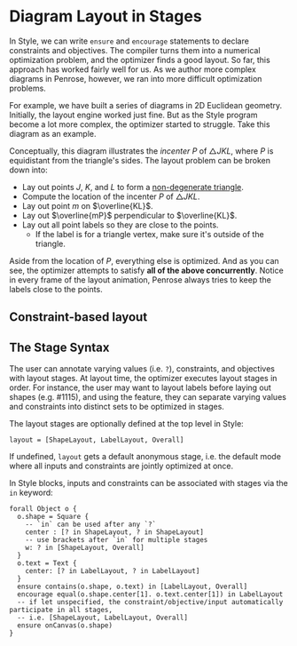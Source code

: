 <script setup>
import BlogMeta from "../../../../src/components/BlogMeta.vue";
import StagedDiagram from "../../../../src/components/StagedDiagram.vue";
import { ref } from 'vue'
import vector from "@penrose/examples/dist/exterior-algebra/vector-wedge.trio";
import laplace from "@penrose/examples/dist/walk-on-spheres/laplace-estimator.trio.js";
import geometry from "@penrose/examples/dist/geometry-domain/textbook_problems/c05p13.trio";
import euclideanOneStage from "./euclideanOneStage"
import { defineComponent } from "vue";
import { applyPureReactInVue } from "veaury";

const exterior = {
  trio: {
    substance: vector.substance,
    style: vector.style[0].contents,
    domain: vector.domain,
    variation:"ArtemisCrane740"
  },
  imageResolver: vector.style[0].resolver,
}
const wos = {
  trio: {
    substance: laplace.substance,
    style: laplace.style[0].contents,
    domain: laplace.domain,
    variation: "test3",
  },
  imageResolver: laplace.style[0].resolver,
}
const incenterOneStage = {
  trio: {
    substance: geometry.substance,
    style: euclideanOneStage,
    domain: geometry.domain,
    variation: "test8",
  },
  imageResolver: geometry.style[0].resolver,
}
const incenter = {
  trio: {
    substance: geometry.substance,
    style: geometry.style[0].contents,
    domain: geometry.domain,
    variation: "test20",
  },
  imageResolver: geometry.style[0].resolver,
}
</script>

# Diagram Layout in Stages

<BlogMeta github="wodeni" date="2023-06-13" />

In Style, we can write `ensure` and `encourage` statements to declare constraints and objectives. The compiler turns them into a numerical optimization problem, and the optimizer finds a good layout. So far, this approach has worked fairly well for us. As we author more complex diagrams in Penrose, however, we ran into more difficult optimization problems.

<div>
For example, we have built a series of diagrams in 2D Euclidean geometry. Initially, the layout engine worked just fine. But as the Style program become a lot more complex, the optimizer started to struggle. Take this diagram as an example.

<div style="width: 55%; float:right; margin-left: 16px; margin-top: 16px">
  <StagedDiagram :trio="incenter.trio" :imageResolver="incenter.imageResolver" />
  <StagedDiagram :trio="incenterOneStage.trio" :imageResolver="incenterOneStage.imageResolver" />
</div>

Conceptually, this diagram illustrates the _incenter_ $P$ of $\triangle JKL$, where $P$ is equidistant from the triangle's sides. The layout problem can be broken down into:

- Lay out points $J$, $K$, and $L$ to form a [non-degenerate triangle](<https://en.wikipedia.org/wiki/Degeneracy_(mathematics)#Triangle>).
- Compute the location of the incenter $P$ of $\triangle JKL$.
- Lay out point $m$ on $\overline{KL}$.
- Lay out $\overline{mP}$ perpendicular to $\overline{KL}$.
- Lay out all point labels so they are close to the points.
  - If the label is for a triangle vertex, make sure it's outside of the triangle.

Aside from the location of $P$, everything else is optimized. And as you can see, the optimizer attempts to satisfy **all of the above concurrently**. Notice in every frame of the layout animation, Penrose always tries to keep the labels close to the points.

</div>

<!-- <StagedDiagram :trio="exterior.trio" :imageResolver="exterior.imageResolver" /> -->
<!-- <StagedDiagram :trio="incenter.trio" :imageResolver="incenter.imageResolver" /> -->

## Constraint-based layout

## The Stage Syntax

The user can annotate varying values (i.e. `?`), constraints, and objectives with layout stages. At layout time, the optimizer executes layout stages in order. For instance, the user may want to layout labels before laying out shapes (e.g. #1115), and using the feature, they can separate varying values and constraints into distinct sets to be optimized in stages.

The layout stages are optionally defined at the top level in Style:

```style
layout = [ShapeLayout, LabelLayout, Overall]
```

If undefined, `layout` gets a default anonymous stage, i.e. the default mode where all inputs and constraints are jointly optimized at once.

In Style blocks, inputs and constraints can be associated with stages via the `in` keyword:

```style
forall Object o {
  o.shape = Square {
    -- `in` can be used after any `?`
    center : [? in ShapeLayout, ? in ShapeLayout]
    -- use brackets after `in` for multiple stages
    w: ? in [ShapeLayout, Overall]
  }
  o.text = Text {
    center: [? in LabelLayout, ? in LabelLayout]
  }
  ensure contains(o.shape, o.text) in [LabelLayout, Overall]
  encourage equal(o.shape.center[1]. o.text.center[1]) in LabelLayout
  -- if let unspecified, the constraint/objective/input automatically participate in all stages,
  -- i.e. [ShapeLayout, LabelLayout, Overall]
  ensure onCanvas(o.shape)
}
```

<StagedDiagram :trio="wos.trio" :imageResolver="wos.imageResolver" />
